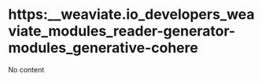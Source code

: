 # https:__weaviate.io_developers_weaviate_modules_reader-generator-modules_generative-cohere
No content